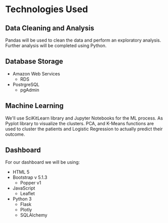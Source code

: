 # Technologies Used
## Data Cleaning and Analysis
Pandas will be used to clean the data and perform an exploratory analysis. Further analysis will be completed using Python.

## Database Storage
- Amazon Web Services
    - RDS
- PostrgreSQL
    - pgAdmin

## Machine Learning
We'll use SciKitLearn library and Jupyter Notebooks for the ML process. As Pyplot library to visualize the  clusters.
PCA, and K-Means functions are used to cluster the patients and Logistic Regression to actually predict their outcome.

## Dashboard
For our dashboard we will be using:
- HTML 5
- Bootstrap v 5.1.3
    - Popper v1
- JavaScript
    - Leaflet
- Python 3
   - Flask
   - Plotly
   - SQLAlchemy
